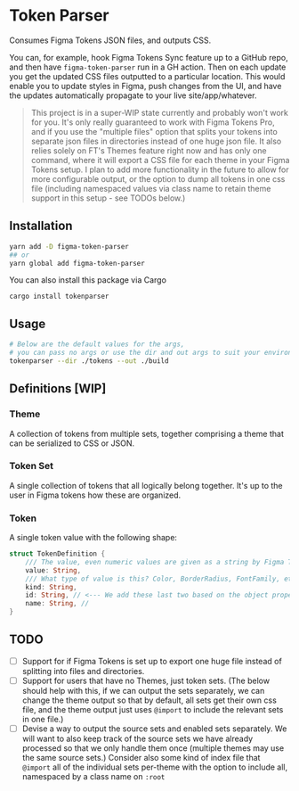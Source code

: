 # Token Parser
Consumes Figma Tokens JSON files, and outputs CSS.

You can, for example, hook Figma Tokens Sync feature up to a GitHub repo, and then have `figma-token-parser` run in a GH action. Then on each update you get the updated CSS files outputted to a particular location. This would enable you to update styles in Figma, push changes from the UI, and have the updates automatically propagate to your live site/app/whatever.

> This project is in a super-WIP state currently and probably won't work for you. It's only really guaranteed to work with Figma Tokens Pro, and if you use the "multiple files" option that splits your tokens into separate json files in directories instead of one huge json file. It also relies solely on FT's Themes feature right now and has only one command, where it will export a CSS file for each theme in your Figma Tokens setup. I plan to add more functionality in the future to allow for more configurable output, or the option to dump all tokens in one css file (including namespaced values via class name to retain theme support in this setup - see TODOs below.)


## Installation
```bash
yarn add -D figma-token-parser
## or
yarn global add figma-token-parser
```

You can also install this package via Cargo
```
cargo install tokenparser
```

## Usage
```bash
# Below are the default values for the args, 
# you can pass no args or use the dir and out args to suit your environment
tokenparser --dir ./tokens --out ./build
```

## Definitions [WIP]
### Theme
A collection of tokens from multiple sets, together comprising a theme that can be serialized to CSS or JSON.

### Token Set
A single collection of tokens that all logically belong together. It's up to the user in Figma tokens how these are organized.

### Token 
A single token value with the following shape:

```rust
struct TokenDefinition {
	/// The value, even numeric values are given as a string by Figma Tokens
    value: String,
	/// What type of value is this? Color, BorderRadius, FontFamily, etc. (Key is `type` in raw data, but aliased to `kind` for Rust.)
    kind: String,
	id: String, // <--- We add these last two based on the object property names to help with lookups.
	name: String, //
}
```

## TODO
- [ ] Support for if Figma Tokens is set up to export one huge file instead of splitting into files and directories.
- [ ] Support for users that have no Themes, just token sets. (The below should help with this, if we can output the sets separately, we can change the theme output so that by default, all sets get their own css file, and the theme output just uses `@import` to include the relevant sets in one file.)
- [ ] Devise a way to output the source sets and enabled sets separately. We will want to also keep track of the source sets we have already processed so that we only handle them once (multiple themes may use the same source sets.) Consider also some kind of index file that `@import` all of the individual sets per-theme with the option to include all, namespaced by a class name on `:root`